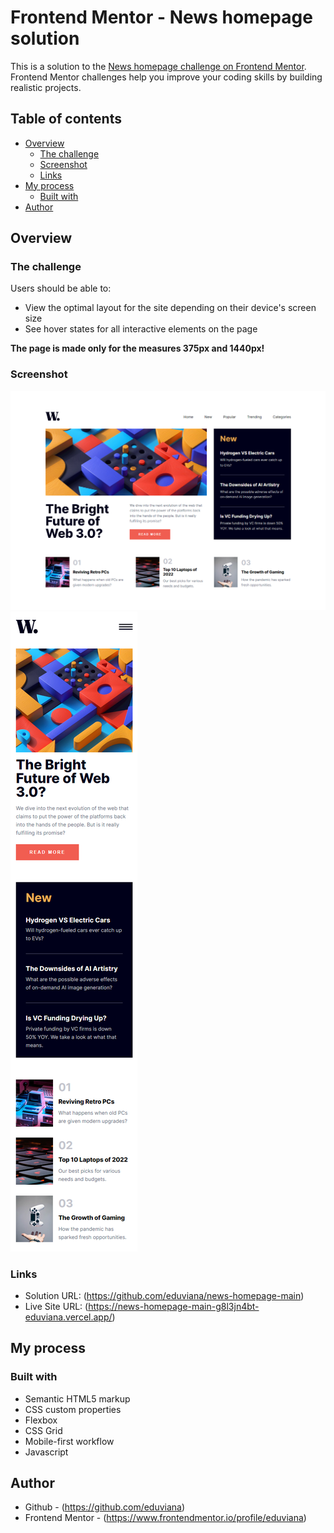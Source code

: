# Frontend Mentor - News homepage solution

This is a solution to the [News homepage challenge on Frontend Mentor](https://www.frontendmentor.io/challenges/news-homepage-H6SWTa1MFl). Frontend Mentor challenges help you improve your coding skills by building realistic projects. 

## Table of contents

- [Overview](#overview)
  - [The challenge](#the-challenge)
  - [Screenshot](#screenshot)
  - [Links](#links)
- [My process](#my-process)
  - [Built with](#built-with)
- [Author](#author)
## Overview

### The challenge

Users should be able to:

- View the optimal layout for the site depending on their device's screen size
- See hover states for all interactive elements on the page

<strong>The page is made only for the measures 375px and 1440px!</strong>

### Screenshot

![](./desktop-screenshot.png) <br/>
![](./mobile-screenshot.png)

### Links

- Solution URL: (https://github.com/eduviana/news-homepage-main)
- Live Site URL: (https://news-homepage-main-g8l3jn4bt-eduviana.vercel.app/)


## My process

### Built with

- Semantic HTML5 markup
- CSS custom properties
- Flexbox
- CSS Grid
- Mobile-first workflow
- Javascript

## Author

- Github - (https://github.com/eduviana)
- Frontend Mentor - (https://www.frontendmentor.io/profile/eduviana)